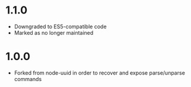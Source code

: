 # 1.1.0

  * Downgraded to ES5-compatible code
  * Marked as no longer maintained

# 1.0.0

  * Forked from node-uuid in order to recover and expose parse/unparse commands
